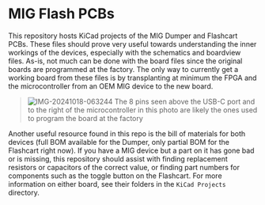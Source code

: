 # MIG Flash PCBs
This repository hosts KiCad projects of the MIG Dumper and Flashcart PCBs. These files should prove very useful towards understanding the inner workings of the devices, especially with the schematics and boardview files. As-is, not much can be done with the board files since the original boards are programmed at the factory. The only way to currently get a working board from these files is by transplanting at minimum the FPGA and the microcontroller from an OEM MIG device to the new board.

> ![IMG-20241018-063244](https://github.com/user-attachments/assets/9da3f7e0-b5c1-410c-b6fc-eb0e8665748b)
> The 8 pins seen above the USB-C port and to the right of the microcontroller in this photo are likely the ones used to program the board at the factory

Another useful resource found in this repo is the bill of materials for both devices (full BOM available for the Dumper, only partial BOM for the Flashcart right now). If you have a MIG device but a part on it has gone bad or is missing, this repository should assist with finding replacement resistors or capacitors of the correct value, or finding part numbers for components such as the toggle button on the Flashcart. For more information on either board, see their folders in the `KiCad Projects` directory.